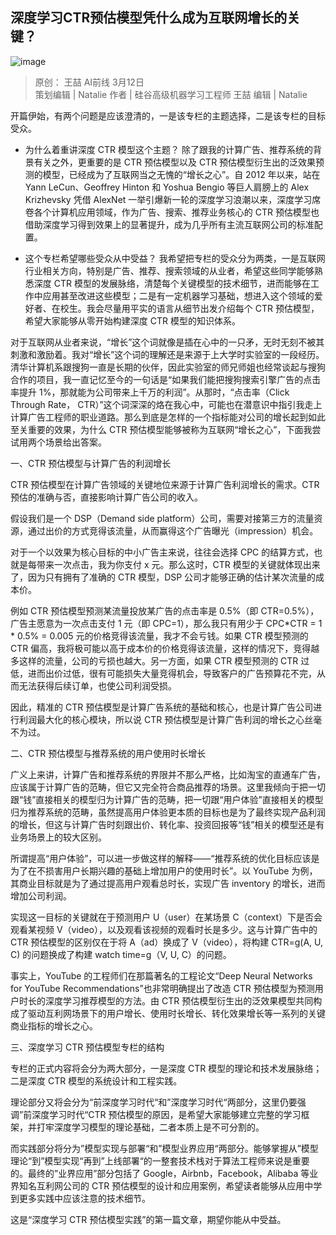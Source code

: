 ## 深度学习CTR预估模型凭什么成为互联网增长的关键？

![image](https://majia29.github.io/mp2html/images/mp-20190312-sdxxctry-00.png)  

> 原创： 王喆  AI前线  3月12日  
> 策划编辑 | Natalie
> 作者 | 硅谷高级机器学习工程师 王喆
> 编辑 | Natalie

开篇伊始，有两个问题是应该澄清的，一是该专栏的主题选择，二是该专栏的目标受众。

* 为什么着重讲深度 CTR 模型这个主题？ 除了跟我的计算广告、推荐系统的背景有关之外，更重要的是 CTR 预估模型以及 CTR 预估模型衍生出的泛效果预测的模型，已经成为了互联网当之无愧的“增长之心”。自 2012 年以来，站在 Yann LeCun、Geoffrey Hinton 和 Yoshua Bengio 等巨人肩膀上的 Alex Krizhevsky 凭借 AlexNet 一举引爆新一轮的深度学习浪潮以来，深度学习席卷各个计算机应用领域，作为广告、搜索、推荐业务核心的 CTR 预估模型也借助深度学习得到效果上的显著提升，成为几乎所有主流互联网公司的标准配置。

* 这个专栏希望哪些受众从中受益？ 我希望把专栏的受众分为两类，一是互联网行业相关方向，特别是广告、推荐、搜索领域的从业者，希望这些同学能够熟悉深度 CTR 模型的发展脉络，清楚每个关键模型的技术细节，进而能够在工作中应用甚至改进这些模型；二是有一定机器学习基础，想进入这个领域的爱好者、在校生。我会尽量用平实的语言从细节出发介绍每个 CTR 预估模型，希望大家能够从零开始构建深度 CTR 模型的知识体系。

对于互联网从业者来说，“增长”这个词就像是插在心中的一只矛，无时无刻不被其刺激和激励着。我对“增长”这个词的理解还是来源于上大学时实验室的一段经历。清华计算机系跟搜狗一直是长期的伙伴，因此实验室的师兄师姐也经常谈起与搜狗合作的项目，我一直记忆至今的一句话是“如果我们能把搜狗搜索引擎广告的点击率提升 1%，那就能为公司带来上千万的利润”。从那时，“点击率（Click Through Rate， CTR）”这个词深深的烙在我心中，可能也在潜意识中指引我走上计算广告工程师的职业道路。那么到底是怎样的一个指标能对公司的增长起到如此至关重要的效果，为什么 CTR 预估模型能够被称为互联网“增长之心”，下面我尝试用两个场景给出答案。

一、CTR 预估模型与计算广告的利润增长

CTR 预估模型在计算广告领域的关键地位来源于计算广告利润增长的需求。CTR 预估的准确与否，直接影响计算广告公司的收入。

假设我们是一个 DSP（Demand side platform）公司，需要对接第三方的流量资源，通过出价的方式竞得该流量，从而赢得这个广告曝光（impression）机会。

对于一个以效果为核心目标的中小广告主来说，往往会选择 CPC 的结算方式，也就是每带来一次点击，我为你支付 x 元。那么这时，CTR 模型的关键就体现出来了，因为只有拥有了准确的 CTR 模型，DSP 公司才能够正确的估计某次流量的成本价。

例如 CTR 预估模型预测某流量投放某广告的点击率是 0.5%（即 CTR=0.5%），广告主愿意为一次点击支付 1 元（即 CPC=1），那么我只有用少于 CPC*CTR = 1 * 0.5% = 0.005 元的价格竞得该流量，我才不会亏钱。如果 CTR 模型预测的 CTR 偏高，我将极可能以高于成本价的价格竞得该流量，这样的情况下，竞得越多这样的流量，公司的亏损也越大。另一方面，如果 CTR 模型预测的 CTR 过低，进而出价过低，很有可能损失大量竞得机会，导致客户的广告预算花不完，从而无法获得后续订单，也使公司利润受损。

因此，精准的 CTR 预估模型是计算广告系统的基础和核心，也是计算广告公司进行利润最大化的核心模块，所以说 CTR 预估模型是计算广告利润的增长之心丝毫不为过。

二、CTR 预估模型与推荐系统的用户使用时长增长

广义上来讲，计算广告和推荐系统的界限并不那么严格，比如淘宝的直通车广告，应该属于计算广告的范畴，但它又完全符合商品推荐的场景。这里我倾向于把一切跟“钱”直接相关的模型归为计算广告的范畴，把一切跟“用户体验”直接相关的模型归为推荐系统的范畴，虽然提高用户体验更本质的目标也是为了最终实现产品利润的增长，但这与计算广告时刻跟出价、转化率、投资回报等“钱”相关的模型还是有业务场景上的较大区别。

所谓提高“用户体验”，可以进一步做这样的解释——“推荐系统的优化目标应该是为了在不损害用户长期兴趣的基础上增加用户的使用时长”。以 YouTube 为例，其商业目标就是为了通过提高用户观看总时长，实现广告 inventory 的增长，进而增加公司利润。

实现这一目标的关键就在于预测用户 U（user）在某场景 C（context）下是否会观看某视频 V（video），以及观看该视频的观看时长是多少。这与计算广告中的 CTR 预估模型的区别仅在于将 A（ad）换成了 V（video），将构建 CTR=g(A, U, C) 的问题换成了构建 watch time=g（V, U, C）的问题。

事实上，YouTube 的工程师们在那篇著名的工程论文“Deep Neural Networks for YouTube Recommendations”也非常明确提出了改造 CTR 预估模型为预测用户时长的深度学习推荐模型的方法。由 CTR 预估模型衍生出的泛效果模型共同构成了驱动互利网场景下的用户增长、使用时长增长、转化效果增长等一系列的关键商业指标的增长之心。

三、深度学习 CTR 预估模型专栏的结构

专栏的正式内容将会分为两大部分，一是深度 CTR 模型的理论和技术发展脉络；二是深度 CTR 模型的系统设计和工程实践。

理论部分又将会分为“前深度学习时代“和”深度学习时代“两部分，这里仍要强调”前深度学习时代“CTR 预估模型的原因，是希望大家能够建立完整的学习框架，并打牢深度学习模型的理论基础，二者本质上是不可分割的。

而实践部分将分为”模型实现与部署“和”模型业界应用“两部分。能够掌握从”模型理论“到”模型实现“再到”上线部署“的一整套技术栈对于算法工程师来说是重要的。最终的”业界应用”部分包括了 Google，Airbnb，Facebook，Alibaba 等业界知名互利网公司的 CTR 预估模型的设计和应用案例，希望读者能够从应用中学到更多实践中应该注意的技术细节。

这是“深度学习 CTR 预估模型实践”的第一篇文章，期望你能从中受益。
